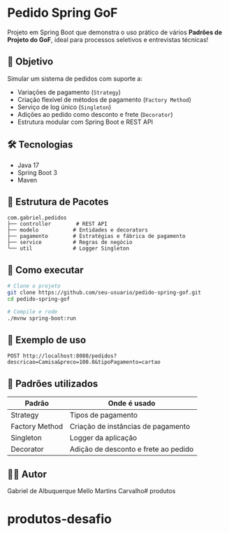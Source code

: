 # Pedido Spring GoF

Projeto em Spring Boot que demonstra o uso prático de vários **Padrões de Projeto do GoF**, ideal para processos seletivos e entrevistas técnicas!

## 🎯 Objetivo

Simular um sistema de pedidos com suporte a:
- Variações de pagamento (`Strategy`)
- Criação flexível de métodos de pagamento (`Factory Method`)
- Serviço de log único (`Singleton`)
- Adições ao pedido como desconto e frete (`Decorator`)
- Estrutura modular com Spring Boot e REST API

## 🛠️ Tecnologias

- Java 17
- Spring Boot 3
- Maven

## 📁 Estrutura de Pacotes

```
com.gabriel.pedidos
├── controller        # REST API
├── modelo           # Entidades e decorators
├── pagamento        # Estratégias e fábrica de pagamento
├── service          # Regras de negócio
└── util             # Logger Singleton
```

## 🚀 Como executar

```bash
# Clone o projeto
git clone https://github.com/seu-usuario/pedido-spring-gof.git
cd pedido-spring-gof

# Compile e rode
./mvnw spring-boot:run
```

## 🔄 Exemplo de uso

```http
POST http://localhost:8080/pedidos?descricao=Camisa&preco=100.0&tipoPagamento=cartao
```

## 🧠 Padrões utilizados

| Padrão        | Onde é usado                                      |
|---------------|---------------------------------------------------|
| Strategy      | Tipos de pagamento                                |
| Factory Method| Criação de instâncias de pagamento                |
| Singleton     | Logger da aplicação                               |
| Decorator     | Adição de desconto e frete ao pedido              |

## 🧑‍💻 Autor

Gabriel de Albuquerque Mello Martins Carvalho# produtos
# produtos-desafio
